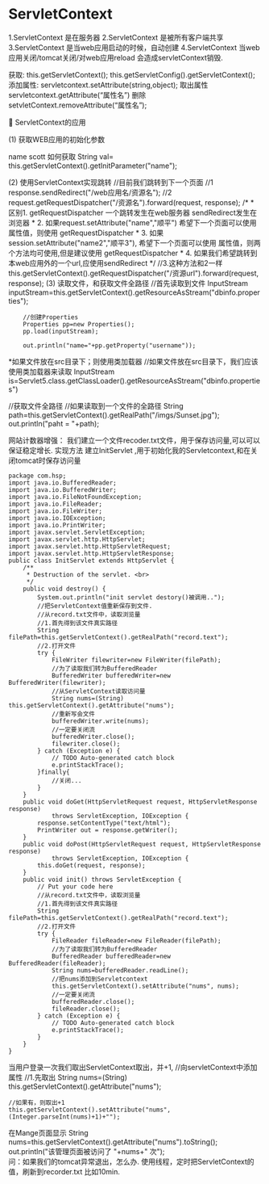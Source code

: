 # ServletContext 

1.ServletContext 是在服务器
2.ServletContext 是被所有客户端共享
3.ServletContext 是当web应用启动的时候，自动创建
4.ServletContext 当web应用关闭/tomcat关闭/对web应用reload 会造成servletContext销毁.

获取:
  this.getServletContext();  this.getServletConfig().getServletContext();
添加属性:
  servletcontext.setAttribute(string,object);
取出属性
  servletcontext.getAttribute(“属性名”)
删除
  setvletContext.removeAttribute(“属性名”);

 	ServletContext的应用

(1)	获取WEB应用的初始化参数
<!-- 如果希望所有的servlet都可以访问该配置. -->
<context-param>
	<param-name>name</param-name>
	<param-value>scott</param-value>
</context-param>
如何获取
String val= this.getServletContext().getInitParameter("name");

(2)	使用ServletContext实现跳转
//目前我们跳转到下一个页面
		//1 response.sendRedirect("/web应用名/资源名");
		//2 request.getRequestDispatcher("/资源名").forward(request, response);
		/*
		 * 区别1. getRequestDispatcher 一个跳转发生在web服务器 sendRedirect发生在浏览器
		 *     2. 如果request.setAttribute("name","顺平") 希望下一个页面可以使用 属性值，则使用 getRequestDispatcher
		 *	   3. 如果session.setAttribute("name2","顺平3"), 希望下一个页面可以使用 属性值，则两个方法均可使用,但是建议使用 getRequestDispatcher
		 *     4. 如果我们希望跳转到本web应用外的一个url,应使用sendRedirect
		 */
		//3.这种方法和2一样
		this.getServletContext().getRequestDispatcher("/资源url").forward(request, response);
(3)	读取文件，和获取文件全路径
//首先读取到文件
		InputStream inputStream=this.getServletContext().getResourceAsStream("dbinfo.properties");

		//创建Properties
		Properties pp=new Properties();
		pp.load(inputStream);
		
		out.println("name="+pp.getProperty("username"));

*如果文件放在src目录下；则使用类加载器
//如果文件放在src目录下，我们应该使用类加载器来读取
		InputStream is=Servlet5.class.getClassLoader().getResourceAsStream("dbinfo.properties")
	

//获取文件全路径
//如果读取到一个文件的全路径
		String path=this.getServletContext().getRealPath("/imgs/Sunset.jpg");
		out.println("paht = "+path);
		

网站计数器增强：
我们建立一个文件recoder.txt文件，用于保存访问量,可以可以保证稳定增长.
实现方法
建立InitServlet ,用于初始化我的Servletcontext,和在关闭tomcat时保存访问量

	package com.hsp;
	import java.io.BufferedReader;
	import java.io.BufferedWriter;
	import java.io.FileNotFoundException;
	import java.io.FileReader;
	import java.io.FileWriter;
	import java.io.IOException;
	import java.io.PrintWriter;
	import javax.servlet.ServletException;
	import javax.servlet.http.HttpServlet;
	import javax.servlet.http.HttpServletRequest;
	import javax.servlet.http.HttpServletResponse;
	public class InitServlet extends HttpServlet {
		/**
		 * Destruction of the servlet. <br>
		 */
		public void destroy() {
			System.out.println("init servlet destory()被调用..");
			//把ServletContext值重新保存到文件.
			//从record.txt文件中，读取浏览量
			//1.首先得到该文件真实路径
			String filePath=this.getServletContext().getRealPath("record.text");
			//2.打开文件
			try {
				FileWriter filewriter=new FileWriter(filePath);
				//为了读取我们转为BufferedReader
				BufferedWriter bufferedWriter=new BufferedWriter(filewriter);
				//从ServletContext读取访问量
				String nums=(String) this.getServletContext().getAttribute("nums");
				//重新写会文件
				bufferedWriter.write(nums);
				//一定要关闭流
				bufferedWriter.close();
				filewriter.close();
			} catch (Exception e) {
				// TODO Auto-generated catch block
				e.printStackTrace();
			}finally{
				//关闭...
			}
		}
		public void doGet(HttpServletRequest request, HttpServletResponse response)
				throws ServletException, IOException {
			response.setContentType("text/html");
			PrintWriter out = response.getWriter();
		}
		public void doPost(HttpServletRequest request, HttpServletResponse response)
				throws ServletException, IOException {
			this.doGet(request, response);
		}
		public void init() throws ServletException {
			// Put your code here
			//从record.txt文件中，读取浏览量
			//1.首先得到该文件真实路径
			String filePath=this.getServletContext().getRealPath("record.text");
			//2.打开文件
			try {
				FileReader fileReader=new FileReader(filePath);
				//为了读取我们转为BufferedReader
				BufferedReader bufferedReader=new BufferedReader(fileReader);
				String nums=bufferedReader.readLine();
				//把nums添加到Servletcontext
				this.getServletContext().setAttribute("nums", nums);
				//一定要关闭流
				bufferedReader.close();
				fileReader.close();
			} catch (Exception e) {
				// TODO Auto-generated catch block
				e.printStackTrace();
			}
		}
	}

当用户登录一次我们取出ServletContext取出，并+1,
	//向servletContext中添加属性
	//1.先取出
	String nums=(String) this.getServletContext().getAttribute("nums");
	
	//如果有，则取出+1
	this.getServletContext().setAttribute("nums", (Integer.parseInt(nums)+1)+"");   
在Mange页面显示
	String nums=this.getServletContext().getAttribute("nums").toString();
	out.println("该管理页面被访问了 "+nums+" 次");   
问：如果我们的tomcat异常退出，怎么办.
使用线程，定时把ServletContext的值，刷新到recorder.txt 比如10min.

